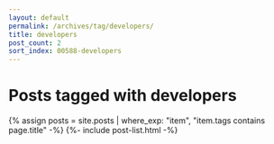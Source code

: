 ```yaml
---
layout: default
permalink: /archives/tag/developers/
title: developers
post_count: 2
sort_index: 00588-developers
---
```

<h1 class="page-heading">Posts tagged with developers</h1>
{% assign posts = site.posts | where_exp: "item", "item.tags contains page.title" -%}
{%- include post-list.html -%}
